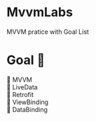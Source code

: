# MvvmLabs
MVVM pratice with Goal List


# Goal 🏅
📍 MVVM <br>
📍 LiveData <br>
📍 Retrofit <br>
📍 ViewBinding <br>
📍 DataBinding <br>
